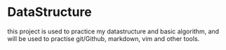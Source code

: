 DataStructure
=============
this project is used to practice my datastructure and basic algorithm, and will be used to practise git/Github, markdown, vim and other tools.